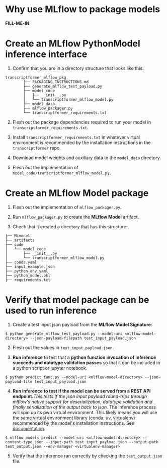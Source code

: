 # Why use MLflow to package models
**FILL-ME-IN**

# Create an **MLflow PythonModel** inference interface 
1. Confirm that you are in a directory structure that looks like this:

```
transcriptformer_mlflow_pkg
        ├── PACKAGING_INSTRUCTIONS.md
        ├── generate_mlflow_test_payload.py
        ├── model_code
        │   ├── __init__.py
        │   └── transcriptformer_mlflow_model.py
        ├── model_data
        ├── mlflow_packager.py
        └── transcriptformer_requirements.txt
``` 
2. Flesh out the package dependencies required to run your model in `transcriptformer_requirements.txt`.

3. Install `transcriptformer_requirements.txt` in whatever virtual environment is recommended by the installation instructions in the `transcriptformer` repo.

4. Download model weights and auxiliary data to the `model_data` directory.

5. Flesh out the implementation of `model_code/transcriptformer_mlflow_model.py`.

# Create an **MLflow Model** package
1. Flesh out the implementation of `mlflow_packager.py`.

2. Run `mlflow_packager.py` to create the **MLflow Model** artifact.

3. Check that it created a directory that has this structure:

```
├── MLmodel
├── artifacts
├── code
│   └── model_code
│       ├── __init__.py
│       └── transcriptformer_mlflow_model.py
├── conda.yaml
├── input_example.json
├── python_env.yaml
├── python_model.pkl
├── requirements.txt
```

# Verify that model package can be used to run inference
1. Create a test input json payload from the **MLflow Model Signature**:

```
$ python generate_mlflow_test_payload.py --model-uri <mlflow-model-directory> --json-payload-filepath test_input_payload.json
```

2. Flesh out the values in `test_input_payload.json`.

3. **Run inference** to test that a **python function invocation of inference succeeds and datatype validation passes** so that it can be included in a python script or jupyter notebook.

```
$ python predict_func.py --model-uri <mlflow-model-directory> --json-payload-file test_input_payload.json
```
4. **Run inference to test if the model can be served from a REST API endpoint.**_This tests if the json input payload round-trips through mlflow's native support for deserialization, datatype validation and finally serialization of the output back to json._
The inference process will spin up its own virtual environment.
This likely means you will use the same virtual environment library (conda, uv, virtualenv) recommended by the model's installation instructions. See [documentation](https://mlflow.org/docs/latest/api_reference/cli.html#mlflow-models-predict).

```
$ mlflow models predict --model-uri <mlflow-model-directory> --content-type json --input-path test_input_payload.json --output-path test_output.json --env-manager <virtualenv-manager>
```

5. Verify that the inference ran correctly by checking the `test_output.json` file.
